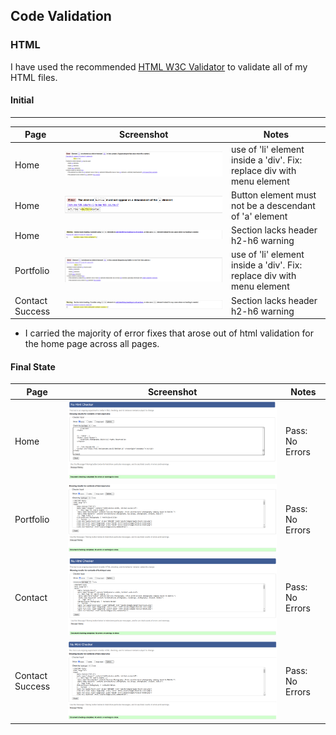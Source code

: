 ## Code Validation

### HTML

I have used the recommended [HTML W3C Validator](https://validator.w3.org) to validate all of my HTML files.

#### Initial

---

| Page | Screenshot | Notes |
| --- | --- | --- |
| Home | ![screenshot](documentation/validation/html-index-validation-1.png) | use of 'li' element inside a 'div'. Fix: replace div with menu element|
| Home | ![screenshot](documentation/validation/html-index-validation-2.png) | Button element must not be a descendant of 'a' element |
| Home | ![screenshot](documentation/validation/html-index-validation-3.png) | Section lacks header h2-h6 warning |
| Portfolio | ![screenshot](documentation/validation/html-portfolio-validation-1.png) | use of 'li' element inside a 'div'. Fix: replace div with menu element|
| Contact Success | ![screenshot](documentation/validation/html-contact-success-validation-1.png) | Section lacks header h2-h6 warning |


- I carried the majority of error fixes that arose out of html validation for the home page across all pages. 

#### Final State 

| Page | Screenshot | Notes |
| --- | --- | --- |
| Home | ![screenshot](documentation/validation/html-index-validation-4.png) | Pass: No Errors |
| Portfolio | ![screenshot](documentation/validation/html-portfolio-validation-2.png) | Pass: No Errors |
| Contact | ![screenshot](documentation/validation/html-contact-validation-1.png) | Pass: No Errors |
| Contact Success | ![screenshot](documentation/validation/html-contact-success-validation-2.png) | Pass: No Errors |